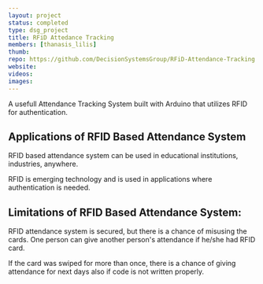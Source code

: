```yaml
---
layout: project
status: completed
type: dsg_project
title: RFiD Attedance Tracking
members: [thanasis_lilis]
thumb:
repo: https://github.com/DecisionSystemsGroup/RFiD-Attendance-Tracking
website:
videos:
images:
---
```

A usefull Attendance Tracking System built with Arduino that utilizes RFID
for authentication.

Applications of RFID Based Attendance System
---------------------------------------------
RFID based attendance system can be used in educational institutions,
industries, anywhere.

RFID is emerging technology and is used in applications where authentication
is needed.

Limitations of RFID Based Attendance System:
-------------------------------------------
RFID attendance system is secured, but there is a chance of misusing the
cards. One person can give another person's attendance if he/she had RFID
card.

If the card was swiped for more than once, there is a chance of giving
attendance for next days also if code is not written properly.
